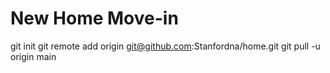 # New Home Move-in
git init
git remote add origin git@github.com:Stanfordna/home.git
git pull -u origin main
